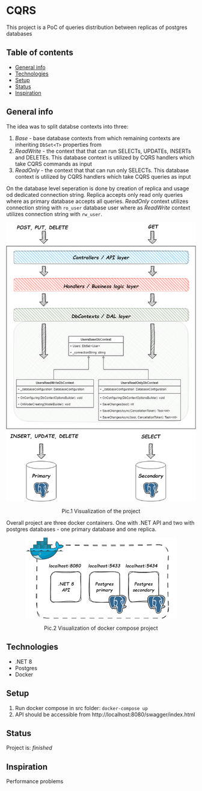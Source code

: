 # CQRS

This project is a PoC of queries distribution between replicas of postgres databases

## Table of contents
* [General info](#general-info)
* [Technologies](#technologies)
* [Setup](#setup)
* [Status](#status)
* [Inspiration](#inspiration)

## General info

The idea was to split databse contexts into three:
1. _Base_ - base database contexts from which remaining contexts are inheriting `DbSet<T>` properties from
2. _ReadWrite_ - the context that that can run SELECTs, UPDATEs, INSERTs and DELETEs. This database context is utilized by CQRS handlers which take CQRS commands as input 
3. _ReadOnly_ - the context that that can run only SELECTs. This database context is utilized by CQRS handlers which take CQRS queries as input 

On the database level seperation is done by creation of replica and usage od dedicated connection string. Replica accepts only read only queries where as primary database accepts all queries. _ReadOnly_ context utilizes connection string with `ro_user` database user where as _ReadWrite_ context utilizes connection string with `rw_user`.

<p align="center"><img src="./docs/cqrs.drawio.png"/>
<p align="center">Pic.1 Visualization of the project</p>

Overall project are three docker containers. One with .NET API and two with postgres databases - one primary database and one replica. 

<p align="center"><img src="./docs/network.drawio.png"/>
<p align="center">Pic.2 Visualization of docker compose project</p>


## Technologies
* .NET 8
* Postgres
* Docker

## Setup
1. Run docker compose in src folder: `docker-compose up`
2. API should be accessible from http://localhost:8080/swagger/index.html

## Status
Project is: _finished_

## Inspiration
Performance problems